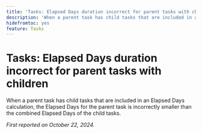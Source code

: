 ```yaml
---
title: 'Tasks: Elapsed Days duration incorrect for parent tasks with children'
description: 'When a parent task has child tasks that are included in an Elapsed Days calculation, the Elapsed Days for the parent task is incorrectly smaller than the combined Elapsed Days of the child tasks.'
hidefromtoc: yes
feature: Tasks
---
```

# Tasks: Elapsed Days duration incorrect for parent tasks with children

When a parent task has child tasks that are included in an Elapsed Days calculation, the Elapsed Days for the parent task is incorrectly smaller than the combined Elapsed Days of the child tasks.

_First reported on October 22, 2024._
